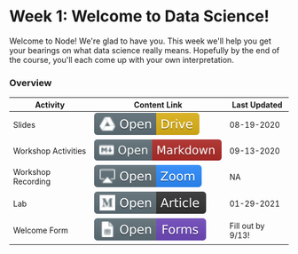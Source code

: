 # Week 1: Welcome to Data Science!

Welcome to Node! We're glad to have you. This week we'll help you get your bearings on what data science really means. Hopefully by the end of the course, you'll each come up with your own interpretation. 

### Overview
| **Activity**                   | Content Link    | Last Updated |
| ---------------                | --------------- | ----------   |
| Slides                         | [![Link](../tools/buttons/open-drive.svg)](https://docs.google.com/presentation/d/1Nn6ZEisDj05xwBKBF_PqomUgwYw88Wzyr6A0bfCcPBI/edit?usp=sharing) | 08-19-2020 |
| Workshop Activities            | [![Link](../tools/buttons/open-markdown.svg)](workshop/README.md) | 09-13-2020 | 
| Workshop Recording             | [![Link](../tools/buttons/open-zoom.svg)]() | NA | 
| Lab                            | [![Link](../tools/buttons/open-article.svg)](lab/README.md)  | 01-29-2021 |
| Welcome Form                   | [![Link](../tools/buttons/open-forms.svg)](hello-node.hackcville.com) | Fill out by 9/13! |
